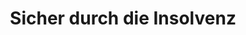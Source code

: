 ---
layout: topic
style_id: topic
title: Sicher durch die Insolvenz
description: >-
  Beratung und Begleitung durch die Verbraucherinsolvenz und Regelinsolvenz von
  Rechtsanwälten mit langjähriger Erfahrung.
header_titel: Sicher durch die Insolvenz
header_image: /uploads/theme-insolvenz1.jpg
erfolge:
intro_titel: Mit AdvoAdvice schnell und zielsicher zur Restschuldbefreiung
intro_text_markdown: >-
  Durch hohe Schulden und Firmenpleiten werden Selbständige und Verbraucher
  gleichermassen betroffen. Lagen kurz nach Einführung der neuen
  Insolvenzordnung im Jahr 2002 noch 20.000 Verbraucherinsolvenzanträge vor, so
  ist diese Zahl in Deutschland erstmals in 2007 auf 100.000 Anträge gestiegen.
  Nachdem die Zahl der Insolvenzverfahren in den Folgejahren leicht weiter
  gestiegen ist, &nbsp;ist eine Tendenz von ca. 100.000 Anträgen pro Jahr auch
  in Zeiten guter Konjuktur feststellbar.


  Als Folge der Corona-Pandemie ist davon auszugehen, dass in den nächsten
  Monaten und vielleicht auch Jahren verstärkter Bedarf an Beratung im Bereich
  des Insolvenzrechts besteht.&nbsp;


  Um der erdrückenden Schuldenlast zu entkommen, bleibt oftmals nur der Weg in
  die Insolvenz, um Zwangsvollstreckungen und Besuchen des Gerichtsvollziehers
  zu entkommen.&nbsp;


  Verbraucher haben hierbei die Möglichkeit das vereinfachte
  Verbraucherinsolvenzverfahren (oft auch als Privatinsolvenz bezeichnet) zu
  durchlaufen. Selbständige und Gewerbetreibende müssen das
  Regelinsolvenzverfahren durchlaufen.


  Am Ende von beiden Verfahren steht für natürliche Personen die
  Restschuldbefreiung. Diese ist ab dem 01.10.2020 bereits nach 3 Jahren
  möglich.&nbsp;
intro_link_text:
intro_link:
abschnitte:
  - abschnitt_template: weiss_bild_links
    titel:
    text_markdown: >-
      <video class="video_embed" controls="controls" preload="none"
      poster="/uploads/2-video/ra-tintemann-thumbnail.jpg"><source
      type="video/mp4" src="/uploads/2-video/ra-tintemann-1080p-3.mp4"
      /></video>
    image:
    cta: false
  - abschnitt_template: box_hell
    titel: Verbraucherinsolvenz
    text_markdown: >-
      Für Verbraucher gibt es die Möglichkeit des vereinfachten
      **Verbraucherinsolvenzverfahrens.**


      Dieses können auch ehemalige Selbständige durchlaufen, sofern ihre
      Vermögensverhältnisse überschaubar sind. Dieses wird bei bis zu 20
      Gläubigern angenommen.


      Für alle natürlichen Personen gibt es ab dem 01.10.2020 die Möglichkeit
      nach Ablauf von bereits 3 Jahren eine Restschuldbefreiung zu
      erreichen.&nbsp;


      Dies wird durch die neuen Vorschriften in der Insolvenzordnung möglich,
      welche für Verbraucher erst einmal eingeschränkt bis zum 30.06.2025 gelten
      sollen.&nbsp;
    image: /uploads/insolvency-593750-640.jpg
    cta: false
  - abschnitt_template: weiss_bild_links
    titel: Überschuldung und Schulden&shy;bereinigungsverfahren
    text_markdown: >-
      Wenn Sie sich in einer Überschuldungssituation befinden, kommt es zunächst
      einmal darauf an, zu klären, wie hoch die gesamten Forderungen der
      Gläubiger an Sie sind.


      Meist ist es dann sinnvoll, in Verhandlungen mit den Gläubigern
      einzutreten, um Ratenzahlungen, Stundungen oder Verzichte auf Forderungen
      zu erreichen. Dieses kann im Rahmen eines **au&szlig;ergerichtlichen
      Schuldbereinigungsversuchs** geschehen, der durch die Kanzlei AdvoAdvice
      Rechtsanwälte erarbeitet und den Gläubigern vorgeschlagen wird.


      Der au&szlig;ergerichtliche Schuldenbereinigungsversuch, bestätigt durch
      eine hierzu berechtigte Stelle (z.B. einen Rechtsanwalt), ist auch
      Voraussetzung für das Einreichen eines **Antrag auf Eröffnung der
      Verbraucherinsolvenz**.


      Sollte der au&szlig;ergerichtliche Schuldenbereinigungsversuch nicht zum
      Erfolg führen, bleibt als nächster und folgerichtiger Schritt für
      Verbraucher das Verbraucherinsolvenzverfahren.


      Hier erhalten die Betroffenen durch die Kanzlei AdvoAdvice Hilfe beim
      Ausfüllen und dem Stellen des Insolvenzantrags. Zudem erstellt die
      Kanzlei, namentlich Dr. Sven Tintemann, für das
      Verbraucherinsolvenzverfahren eine Bescheinigung über das Scheitern des
      au&szlig;ergerichtlichen Schuldenbereinigungsversuchs.


      Nach Einreichen des Insolvenzantrags steht die Kanzlei AdvoAdvide bei
      Bedarf mit Rechtsrat weiter an der Seite der vertretenen Mandanten, auch
      wenn es um die Abstimmung mit einem durch das Gericht eingesetzten
      Treuhänder bzw. Insolvenzverwalter geht. Dies bis zur gewünschten
      Erteilung der Restschuldbefreiung.
    image:
    cta: true
  - abschnitt_template: box_hell
    titel: Regelinsolvenz
    text_markdown: >-
      Für selbständig tätige Personen oder solche deren Vermögensverhältnisse /
      Schulden nicht mehr überschaubar sind, führt der Weg in die
      Regelinsolvenz.


      Das Regelinsolvenzverfahren ist anders gegliedert und man benötigt hierzu
      andere Antragsformulare.


      Zudem ist das au&szlig;ergerichtliche Schuldenbereinigungsverfahren nicht
      vorgesehen. Der Antrag kann also schneller bei dem zuständigen Amtsgericht
      eingereicht werden.


      Zuständig wird im Regelinsolvenzverfahren ein Insolvenzverwalter (nicht
      ein Treuhänder wie im Verbraucherinsolvenzverfahren). Zudem ist eine
      Gläubigerversammlung beim zuständigen Insolvenzgericht möglich.
    image:
    cta: false
  - abschnitt_template: weiss_bild_links
    titel: Restschuldbefreiung
    text_markdown: >-
      Ziel der Insolvenz bei natürlichen Personen, egal ob Verbraucher oder
      nicht, ist die Restschuldbefreiung. Diese ist nach der neuen Gesetzeslage
      bei Antragstellung ab dem 01.10.2020 bereits nach 3 Jahre möglich.&nbsp;


      Mit der Erteilung der Restschuldbefreiung ist der Schuldner seine Schulden
      dann los und kann von seinen Gläubigern dort ggf. vorhandene Titel, die
      zur Zwangsvollstreckung verwendet werden können, herausverlangen.&nbsp;


      Zudem kann eine Erledigung von Eintragungen bei Auskunfteien wie z.B.
      Schufa Holding AG, Creditreform oder anderen Auskunfteien verlangt werden.
    image:
    cta: true
  - abschnitt_template: banner_bild_rechts
    titel: Insolvenz in Lettland
    text_markdown: >-
      Informieren Sie sich auch gerne über die Möglichkeiten der EU-Insolvenz in
      Lettland. Hierdurch gelangen Sie unter bestimmten Umständen zu einer
      schnelleren Restschuldbefreiung und entgehen der Zwangsvollstreckung in
      Deutschland.


      Wir beraten Sie zu den rechtlichen Begebenheiten, unterstützen Sie bei
      Ihrem Wohnsitzwechsel und der Ansiedlung sowie Jobsuche in Lettland durch
      unsere lokalen Partner in Riga (Lettland) und bringen Sie sicher bis zur
      Insolvenzeröffnung und zur Restschuldbefreiung sowie deren Anerkennung und
      Umsetzung in Deutschland.


      [Weitere Informationen zur Insolvenz und Restschuldbefreiung in Lettland
      haben wir für Sie auf einer gesonderten Informationsseite
      zusammengestellt.](/themen/lettland-insolvenz/)
    image: /uploads/latvia-1758828-640.png
    cta: true
  - abschnitt_template: weiss_bild_links
    titel: Unternehmensinsolvenz
    text_markdown: >-
      AdvoAdvice ber&auml;t auch bei der Frage, ob eine Unternehmensinsolvenz
      angezeigt ist. Hier gilt f&uuml;r verantwortliche
      Gesch&auml;ftsf&uuml;hrer oder Vorst&auml;nde vor allem zu beachten, dass
      eine Insolvenzverschleppung ausgeschlossen wird.


      Es muss hier innerhalb von drei Wochen, nachdem eine
      Zahlungsunf&auml;higkeit des Unternehmens oder dessen &Uuml;berschuldung
      bekannt ist, Insolvenzantrag gestellt werden.


      Hier ist somit zum einen Vorsicht und zum anderen Eile geboten,
      insbesondere um eine eigene Haftung des Gesch&auml;ftsf&uuml;hrers /
      Vorstandes sowie eine strafrechtliche Verfolgung durch die Justiz zu
      vermeiden.
    image:
    cta: false
redirect_from:
  - /themen/insolvenzrecht
  - /themen/insolvenzrecht/
redirect_to:
sitemap: true
---